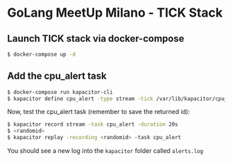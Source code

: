 # GoLang MeetUp Milano - TICK Stack

## Launch TICK stack via docker-compose
```bash
$ docker-compose up -d
```

## Add the cpu_alert task
```bash
$ docker-compose run kapacitor-cli
$ kapacitor define cpu_alert -type stream -tick /var/lib/kapacitor/cpu_alert.tick -dbrp kapacitor_example.autogen
```

Now, test the cpu_alert task (remember to save the returned id):

```bash
$ kapacitor record stream -task cpu_alert -duration 20s
$ <randomid>
$ kapacitor replay -recording <randomid> -task cpu_alert
```

You should see a new log into the `kapacitor` folder called `alerts.log`